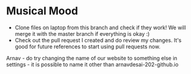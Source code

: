 # Musical Mood

- Clone files on laptop from this branch and check if they work! We will merge it with the master branch if everything is okay :) 
- Check out the pull request I created and do review my changes. It's good for future references to start using pull requests now.

Arnav - do try changing the name of our website to something else in settings - it is possible to name it other than arnavdesai-202-github.io


